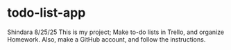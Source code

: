 


# todo-list-app
Shindara
8/25/25
This is my project; Make to-do lists in Trello, and organize Homework. Also, make a GitHub account, and follow the instructions.
